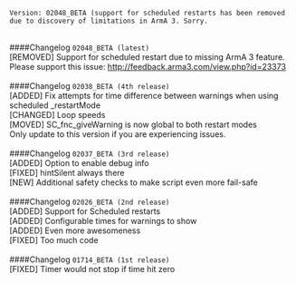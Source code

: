 `Version: 02048_BETA (support for scheduled restarts has been removed due to discovery of limitations in ArmA 3. Sorry.` <br /><br />

####Changelog `02048_BETA (latest)` <br />
[REMOVED] Support for scheduled restart due to missing ArmA 3 feature. <br />
Please support this issue:
http://feedback.arma3.com/view.php?id=23373 <br />
<br />
####Changelog `02038_BETA (4th release)` <br />
[ADDED] Fix attempts for time difference between warnings when using scheduled _restartMode <br />
[CHANGED] Loop speeds <br />
[MOVED] SC_fnc_giveWarning is now global to both restart modes <br />
Only update to this version if you are experiencing issues. <br />
<br />
####Changelog `02037_BETA (3rd release)` <br />
[ADDED] Option to enable debug info <br />
[FIXED] hintSilent always there <br />
[NEW] Additional safety checks to make script even more fail-safe <br />
<br />
####Changelog `02026_BETA (2nd release)` <br />
[ADDED] Support for Scheduled restarts <br />
[ADDED] Configurable times for warnings to show <br />
[ADDED] Even more awesomeness <br />
[FIXED] Too much code <br />
<br />
####Changelog `01714_BETA (1st release)` <br />
[FIXED] Timer would not stop if time hit zero